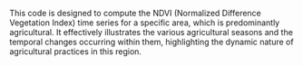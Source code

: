 
This code is designed to compute the NDVI (Normalized Difference Vegetation Index) time series for a specific area,
which is predominantly agricultural. It effectively illustrates the various agricultural seasons and the temporal changes occurring within them,
highlighting the dynamic nature of agricultural practices in this region.
